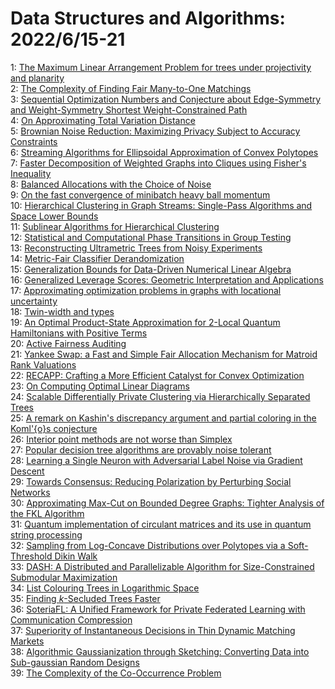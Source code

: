 # Data Structures and Algorithms: 2022/6/15-21  
1: [The Maximum Linear Arrangement Problem for trees under projectivity and  planarity](https://doi.org/10.48550/arXiv.2206.06924)  
2: [The Complexity of Finding Fair Many-to-One Matchings](https://doi.org/10.48550/arXiv.2206.06988)  
3: [Sequential Optimization Numbers and Conjecture about Edge-Symmetry and  Weight-Symmetry Shortest Weight-Constrained Path](https://doi.org/10.48550/arXiv.2206.07052)  
4: [On Approximating Total Variation Distance](https://doi.org/10.48550/arXiv.2206.07209)  
5: [Brownian Noise Reduction: Maximizing Privacy Subject to Accuracy  Constraints](https://doi.org/10.48550/arXiv.2206.07234)  
6: [Streaming Algorithms for Ellipsoidal Approximation of Convex Polytopes](https://doi.org/10.48550/arXiv.2206.07250)  
7: [Faster Decomposition of Weighted Graphs into Cliques using Fisher's  Inequality](https://doi.org/10.48550/arXiv.2206.07286)  
8: [Balanced Allocations with the Choice of Noise](https://doi.org/10.48550/arXiv.2206.07503)  
9: [On the fast convergence of minibatch heavy ball momentum](https://doi.org/10.48550/arXiv.2206.07553)  
10: [Hierarchical Clustering in Graph Streams: Single-Pass Algorithms and  Space Lower Bounds](https://doi.org/10.48550/arXiv.2206.07554)  
11: [Sublinear Algorithms for Hierarchical Clustering](https://doi.org/10.48550/arXiv.2206.07633)  
12: [Statistical and Computational Phase Transitions in Group Testing](https://doi.org/10.48550/arXiv.2206.07640)  
13: [Reconstructing Ultrametric Trees from Noisy Experiments](https://doi.org/10.48550/arXiv.2206.07672)  
14: [Metric-Fair Classifier Derandomization](https://doi.org/10.48550/arXiv.2206.07826)  
15: [Generalization Bounds for Data-Driven Numerical Linear Algebra](https://doi.org/10.48550/arXiv.2206.07886)  
16: [Generalized Leverage Scores: Geometric Interpretation and Applications](https://doi.org/10.48550/arXiv.2206.08054)  
17: [Approximating optimization problems in graphs with locational  uncertainty](https://doi.org/10.48550/arXiv.2206.08187)  
18: [Twin-width and types](https://doi.org/10.48550/arXiv.2206.08248)  
19: [An Optimal Product-State Approximation for 2-Local Quantum Hamiltonians  with Positive Terms](https://doi.org/10.48550/arXiv.2206.08342)  
20: [Active Fairness Auditing](https://doi.org/10.48550/arXiv.2206.08450)  
21: [Yankee Swap: a Fast and Simple Fair Allocation Mechanism for Matroid  Rank Valuations](https://doi.org/10.48550/arXiv.2206.08495)  
22: [RECAPP: Crafting a More Efficient Catalyst for Convex Optimization](https://doi.org/10.48550/arXiv.2206.08627)  
23: [On Computing Optimal Linear Diagrams](https://doi.org/10.48550/arXiv.2206.08631)  
24: [Scalable Differentially Private Clustering via Hierarchically Separated  Trees](https://doi.org/10.48550/arXiv.2206.08646)  
25: [A remark on Kashin's discrepancy argument and partial coloring in the  Koml\'{o}s conjecture](https://doi.org/10.48550/arXiv.2206.08734)  
26: [Interior point methods are not worse than Simplex](https://doi.org/10.48550/arXiv.2206.08810)  
27: [Popular decision tree algorithms are provably noise tolerant](https://doi.org/10.48550/arXiv.2206.08899)  
28: [Learning a Single Neuron with Adversarial Label Noise via Gradient  Descent](https://doi.org/10.48550/arXiv.2206.08918)  
29: [Towards Consensus: Reducing Polarization by Perturbing Social Networks](https://doi.org/10.48550/arXiv.2206.08996)  
30: [Approximating Max-Cut on Bounded Degree Graphs: Tighter Analysis of the  FKL Algorithm](https://doi.org/10.48550/arXiv.2206.09204)  
31: [Quantum implementation of circulant matrices and its use in quantum  string processing](https://doi.org/10.48550/arXiv.2206.09364)  
32: [Sampling from Log-Concave Distributions over Polytopes via a  Soft-Threshold Dikin Walk](https://doi.org/10.48550/arXiv.2206.09384)  
33: [DASH: A Distributed and Parallelizable Algorithm for Size-Constrained  Submodular Maximization](https://doi.org/10.48550/arXiv.2206.09563)  
34: [List Colouring Trees in Logarithmic Space](https://doi.org/10.48550/arXiv.2206.09750)  
35: [Finding $k$-Secluded Trees Faster](https://doi.org/10.48550/arXiv.2206.09884)  
36: [SoteriaFL: A Unified Framework for Private Federated Learning with  Communication Compression](https://doi.org/10.48550/arXiv.2206.09888)  
37: [Superiority of Instantaneous Decisions in Thin Dynamic Matching Markets](https://doi.org/10.48550/arXiv.2206.10287)  
38: [Algorithmic Gaussianization through Sketching: Converting Data into  Sub-gaussian Random Designs](https://doi.org/10.48550/arXiv.2206.10291)  
39: [The Complexity of the Co-Occurrence Problem](https://doi.org/10.48550/arXiv.2206.10383)  